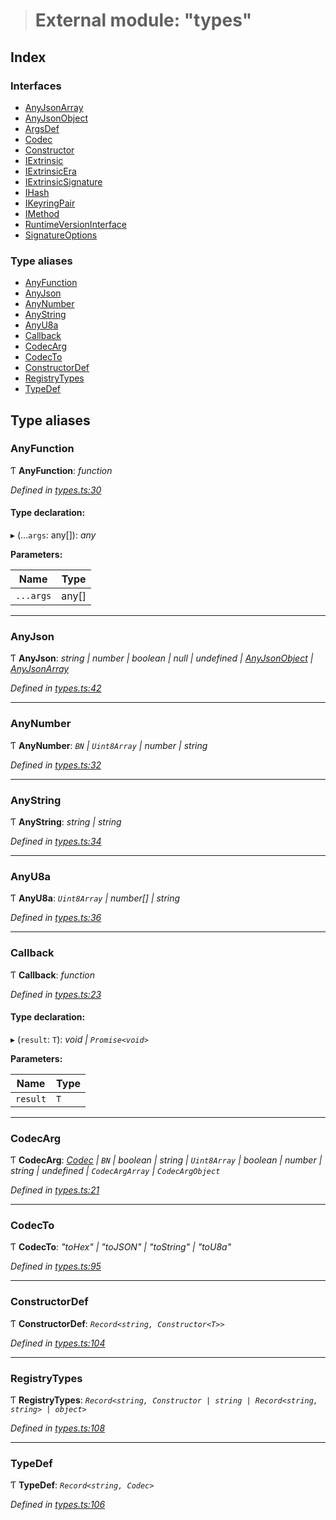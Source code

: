 > # External module: "types"

## Index

### Interfaces

* [AnyJsonArray](../interfaces/_types_.anyjsonarray.md)
* [AnyJsonObject](../interfaces/_types_.anyjsonobject.md)
* [ArgsDef](../interfaces/_types_.argsdef.md)
* [Codec](../interfaces/_types_.codec.md)
* [Constructor](../interfaces/_types_.constructor.md)
* [IExtrinsic](../interfaces/_types_.iextrinsic.md)
* [IExtrinsicEra](../interfaces/_types_.iextrinsicera.md)
* [IExtrinsicSignature](../interfaces/_types_.iextrinsicsignature.md)
* [IHash](../interfaces/_types_.ihash.md)
* [IKeyringPair](../interfaces/_types_.ikeyringpair.md)
* [IMethod](../interfaces/_types_.imethod.md)
* [RuntimeVersionInterface](../interfaces/_types_.runtimeversioninterface.md)
* [SignatureOptions](../interfaces/_types_.signatureoptions.md)

### Type aliases

* [AnyFunction](_types_.md#anyfunction)
* [AnyJson](_types_.md#anyjson)
* [AnyNumber](_types_.md#anynumber)
* [AnyString](_types_.md#anystring)
* [AnyU8a](_types_.md#anyu8a)
* [Callback](_types_.md#callback)
* [CodecArg](_types_.md#codecarg)
* [CodecTo](_types_.md#codecto)
* [ConstructorDef](_types_.md#constructordef)
* [RegistryTypes](_types_.md#registrytypes)
* [TypeDef](_types_.md#typedef)

## Type aliases

###  AnyFunction

Ƭ **AnyFunction**: *function*

*Defined in [types.ts:30](https://github.com/polkadot-js/api/blob/d5fb040/packages/types/src/types.ts#L30)*

#### Type declaration:

▸ (...`args`: any[]): *any*

**Parameters:**

Name | Type |
------ | ------ |
`...args` | any[] |

___

###  AnyJson

Ƭ **AnyJson**: *string | number | boolean | null | undefined | [AnyJsonObject](../interfaces/_types_.anyjsonobject.md) | [AnyJsonArray](../interfaces/_types_.anyjsonarray.md)*

*Defined in [types.ts:42](https://github.com/polkadot-js/api/blob/d5fb040/packages/types/src/types.ts#L42)*

___

###  AnyNumber

Ƭ **AnyNumber**: *`BN` | `Uint8Array` | number | string*

*Defined in [types.ts:32](https://github.com/polkadot-js/api/blob/d5fb040/packages/types/src/types.ts#L32)*

___

###  AnyString

Ƭ **AnyString**: *string | string*

*Defined in [types.ts:34](https://github.com/polkadot-js/api/blob/d5fb040/packages/types/src/types.ts#L34)*

___

###  AnyU8a

Ƭ **AnyU8a**: *`Uint8Array` | number[] | string*

*Defined in [types.ts:36](https://github.com/polkadot-js/api/blob/d5fb040/packages/types/src/types.ts#L36)*

___

###  Callback

Ƭ **Callback**: *function*

*Defined in [types.ts:23](https://github.com/polkadot-js/api/blob/d5fb040/packages/types/src/types.ts#L23)*

#### Type declaration:

▸ (`result`: `T`): *void | `Promise<void>`*

**Parameters:**

Name | Type |
------ | ------ |
`result` | `T` |

___

###  CodecArg

Ƭ **CodecArg**: *[Codec](../interfaces/_types_.codec.md) | `BN` | boolean | string | `Uint8Array` | boolean | number | string | undefined | `CodecArgArray` | `CodecArgObject`*

*Defined in [types.ts:21](https://github.com/polkadot-js/api/blob/d5fb040/packages/types/src/types.ts#L21)*

___

###  CodecTo

Ƭ **CodecTo**: *"toHex" | "toJSON" | "toString" | "toU8a"*

*Defined in [types.ts:95](https://github.com/polkadot-js/api/blob/d5fb040/packages/types/src/types.ts#L95)*

___

###  ConstructorDef

Ƭ **ConstructorDef**: *`Record<string, Constructor<T>>`*

*Defined in [types.ts:104](https://github.com/polkadot-js/api/blob/d5fb040/packages/types/src/types.ts#L104)*

___

###  RegistryTypes

Ƭ **RegistryTypes**: *`Record<string, Constructor | string | Record<string, string> | object>`*

*Defined in [types.ts:108](https://github.com/polkadot-js/api/blob/d5fb040/packages/types/src/types.ts#L108)*

___

###  TypeDef

Ƭ **TypeDef**: *`Record<string, Codec>`*

*Defined in [types.ts:106](https://github.com/polkadot-js/api/blob/d5fb040/packages/types/src/types.ts#L106)*